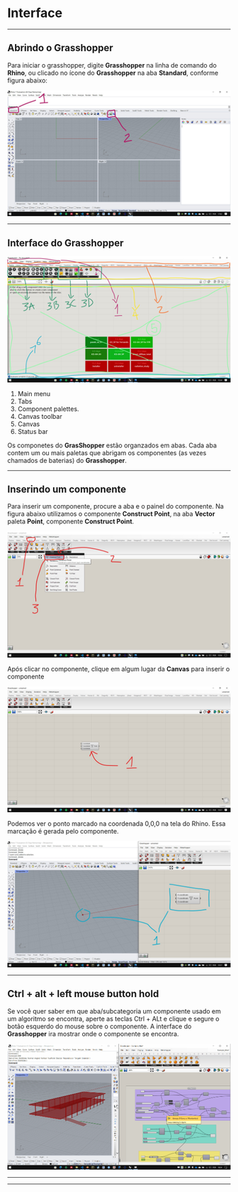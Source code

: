 # Interface

_______________
## Abrindo o Grasshopper

Para iniciar o grasshopper, digite **Grasshopper** na linha de comando do **Rhino**, ou clicado no ícone do **Grasshopper** na aba **Standard**, conforme figura abaixo:

![launch](./gh_launch.jpg)

____________

## Interface do Grasshopper

![Interface](./gh_inter.jpg)

1. Main menu
2. Tabs
3. Component palettes.
4. Canvas toolbar
5. Canvas
6. Status bar

Os componetes do **GrasShopper** estão organzados em abas. Cada aba contem um ou mais paletas que abrigam os componentes (as vezes chamados de baterias) do **Grasshopper**.


____________
## Inserindo um componente

Para inserir um componente, procure a aba e o painel do componente. Na figura abaixo utilizamos o componente **Construct Point**, na aba **Vector** paleta **Point**, componente **Construct Point**.

![comp](./comp_01.jpg)

Após clicar no componente, clique em algum lugar da **Canvas** para inserir o componente

![comp](./comp_02.jpg)

Podemos ver o ponto marcado na coordenada 0,0,0 na tela do Rhino. Essa marcação é gerada pelo componente. 

![comp](./comp_03.jpg)

___________________

## Ctrl + alt + left mouse button hold

Se você quer saber em que aba/subcategoria um componente usado em um algoritmo se encontra, aperte as teclas Ctrl + ALt e clique e segure o botão esquerdo do mouse sobre o componente. A interface do **Grasshopper** ira mostrar onde o componente se encontra.

![gif](./ctrl_alt_lmb.gif)

___________
___________


